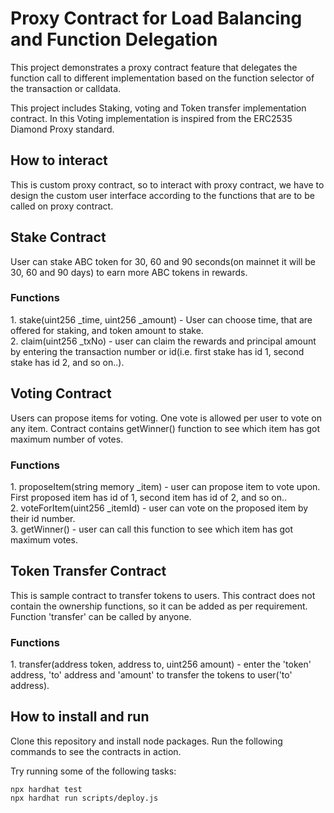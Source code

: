 # Proxy Contract for Load Balancing and Function Delegation

This project demonstrates a proxy contract feature that delegates the function call to different implementation based on the function selector of the transaction or calldata.

This project includes Staking, voting and Token transfer implementation contract. In this Voting implementation is inspired from the ERC2535 Diamond Proxy standard.

<h2>How to interact</h2>
This is custom proxy contract, so to interact with proxy contract, we have to design the custom user interface according to the functions that are to be called on proxy contract.

<h2>Stake Contract</h2>
User can stake ABC token for 30, 60 and 90 seconds(on mainnet it will be 30, 60 and 90 days) to earn more ABC tokens in rewards.
<h3>Functions</h3>
1. stake(uint256 _time, uint256 _amount) - User can choose time, that are offered for staking, and token amount to stake.
<br>
2. claim(uint256 _txNo) - user can claim the rewards and principal amount by entering the transaction number or id(i.e. first stake has id 1, second stake has id 2, and so on..).

<h2>Voting Contract</h2>
Users can propose items for voting. One vote is allowed per user to vote on any item. Contract contains getWinner() function to see which item has got maximum number of votes.
<h3>Functions</h3>
1. proposeItem(string memory _item) - user can propose item to vote upon. First proposed item has id of 1, second item has id of 2, and so on..
<br>
2. voteForItem(uint256 _itemId) - user can vote on the proposed item by their id number.
<br>
3. getWinner() - user can call this function to see which item has got maximum votes.

<h2>Token Transfer Contract</h2>
This is sample contract to transfer tokens to users. This contract does not contain the ownership functions, so it can be added as per requirement. Function 'transfer' can be called by anyone.
<h3>Functions</h3>
1. transfer(address token, address to, uint256 amount) - enter the 'token' address, 'to' address and 'amount' to transfer the tokens to user('to' address).
<br>

<h2>How to install and run</h2>
Clone this repository and install node packages. Run the following commands to see the contracts in action.
<br>

Try running some of the following tasks:

```shell
npx hardhat test
npx hardhat run scripts/deploy.js
```
